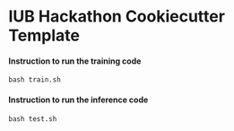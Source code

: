 # IUB Hackathon Cookiecutter Template

#### Instruction to run the training code
```
bash train.sh
```
#### Instruction to run the inference code
```
bash test.sh
```
